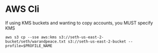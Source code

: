 # AWS Cli

If using KMS buckets and wanting to copy accounts, you MUST specify KMS

`aws s3 cp --sse aws:kms s3://seth-us-east-2-bucket/seth/warandpeace.txt s3://seth-us-east-2-bucket --profile=$PROFILE_NAME`

